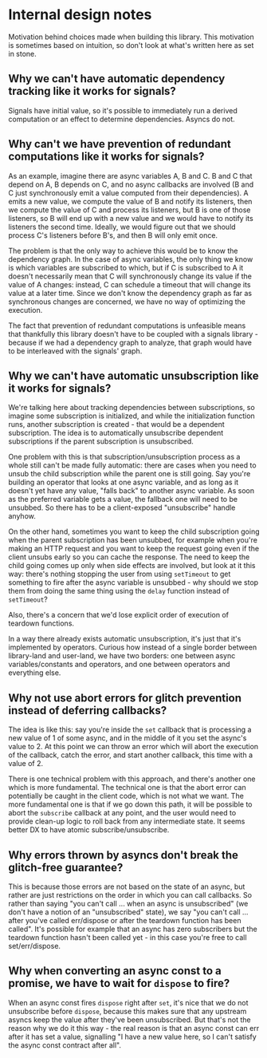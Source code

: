 # Internal design notes

Motivation behind choices made when building this library. This motivation is sometimes based on intuition, so don't look at what's written here as set in stone.

## Why we can't have automatic dependency tracking like it works for signals?

Signals have initial value, so it's possible to immediately run a derived computation or an effect to determine dependencies. Asyncs do not.

## Why can't we have prevention of redundant computations like it works for signals?

As an example, imagine there are async variables A, B and C. B and C that depend on A, B depends on C, and no async callbacks are involved (B and C just synchronously emit a value computed from their dependencies). A emits a new value, we compute the value of B and notify its listeners, then we compute the value of C and process its listeners, but B is one of those listeners, so B will end up with a new value and we would have to notify its listeners the second time. Ideally, we would figure out that we should process C's listeners before B's, and then B will only emit once.

The problem is that the only way to achieve this would be to know the dependency graph. In the case of async variables, the only thing we know is which variables are subscribed to which, but if C is subscribed to A it doesn't necessarily mean that C will synchronously change its value if the value of A changes: instead, C can schedule a timeout that will change its value at a later time. Since we don't know the dependency graph as far as synchronous changes are concerned, we have no way of optimizing the execution.

The fact that prevention of redundant computations is unfeasible means that thankfully this library doesn't have to be coupled with a signals library - because if we had a dependency graph to analyze, that graph would have to be interleaved with the signals' graph.

## Why we can't have automatic unsubscription like it works for signals?

We're talking here about tracking dependencies between subscriptions, so imagine some subscription is initialized, and while the initialization function runs, another subscription is created - that would be a dependent subscription. The idea is to automatically unsubscribe dependent subscriptions if the parent subscription is unsubscribed.

One problem with this is that subscription/unsubscription process as a whole still can't be made fully automatic: there are cases when you need to unsub the child subscription while the parent one is still going. Say you're building an operator that looks at one async variable, and as long as it doesn't yet have any value, "falls back" to another async variable. As soon as the preferred variable gets a value, the fallback one will need to be unsubbed. So there has to be a client-exposed "unsubscribe" handle anyhow.

On the other hand, sometimes you want to keep the child subscription going when the parent subscription has been unsubbed, for example when you're making an HTTP request and you want to keep the request going even if the client unsubs early so you can cache the response. The need to keep the child going comes up only when side effects are involved, but look at it this way: there's nothing stopping the user from using `setTimeout` to get something to fire after the async variable is unsubbed - why should we stop them from doing the same thing using the `delay` function instead of `setTimeout`?

Also, there's a concern that we'd lose explicit order of execution of teardown functions.

In a way there already exists automatic unsubscription, it's just that it's implemented by operators. Curious how instead of a single border between library-land and user-land, we have two borders: one between async variables/constants and operators, and one between operators and everything else.

## Why not use abort errors for glitch prevention instead of deferring callbacks?

The idea is like this: say you're inside the `set` callback that is processing a new value of 1 of some async, and in the middle of it you set the async's value to 2. At this point we can throw an error which will abort the execution of the callback, catch the error, and start another callback, this time with a value of 2.

There is one technical problem with this approach, and there's another one which is more fundamental. The technical one is that the abort error can potentially be caught in the client code, which is not what we want. The more fundamental one is that if we go down this path, it will be possible to abort the `subscribe` callback at any point, and the user would need to provide clean-up logic to roll back from any intermediate state. It seems better DX to have atomic subscribe/unsubscribe.

## Why errors thrown by asyncs don't break the glitch-free guarantee?

This is because those errors are not based on the state of an async, but rather are just restrictions on the order in which you can call callbacks. So rather than saying "you can't call ... when an async is unsubscribed" (we don't have a notion of an "unsubscribed" state), we say "you can't call ... after you've called err/dispose or after the teardown function has been called". It's possible for example that an async has zero subscribers but the teardown function hasn't been called yet - in this case you're free to call set/err/dispose.

## Why when converting an async const to a promise, we have to wait for `dispose` to fire?

When an async const fires `dispose` right after `set`, it's nice that we do not unsubscribe before `dispose`, because this makes sure that any upstream asyncs keep the value after they've been unsubscribed. But that's not the reason why we do it this way - the real reason is that an async const can err after it has set a value, signalling "I have a new value here, so I can't satisfy the async const contract after all".
